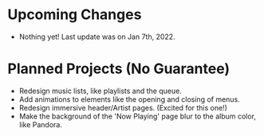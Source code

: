 # Upcoming Changes
- Nothing yet! Last update was on Jan 7th, 2022.

# Planned Projects (No Guarantee)

- Redesign music lists, like playlists and the queue.
- Add animations to elements like the opening and closing of menus.
- Redesign immersive header/Artist pages. (Excited for this one!)
- Make the background of the 'Now Playing' page blur to the album color, like Pandora.
